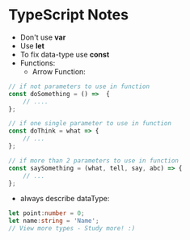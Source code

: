 # TypeScript Notes 

- Don't use **var**
- Use **let** 
- To fix data-type use **const**
- Functions: 
    - Arrow Function: 
```ts 
// if not parameters to use in function
const doSomething = () =>  { 
    // ....
}; 

// if one single parameter to use in function
const doThink = what => {
    // ...
};

// if more than 2 parameters to use in function 
const saySomething = (what, tell, say, abc) => {
    // ...
}; 
```
- always describe dataType: 
```ts
let point:number = 0; 
let name:string = 'Name'; 
// View more types - Study more! :) 
```
